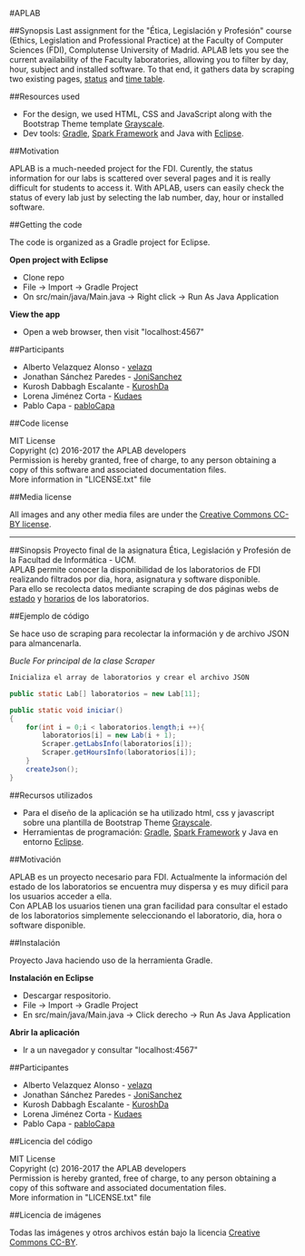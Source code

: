 #APLAB

##Synopsis
Last assignment for the "Ética, Legislación y Profesión" course (Ethics, Legislation and Professional Practice) at the Faculty of Computer Sciences (FDI), Complutense University of Madrid.
APLAB lets you see the current availability of the Faculty laboratories, allowing you to filter by day, hour, subject and installed software.
To that end, it gathers data by scraping two existing pages,
[status](https://web.fdi.ucm.es/labs/estado_lab.asp) and [time table](https://web.fdi.ucm.es/Docencia/Horarios.aspx?AulaLab_Cod=%s&fdicurso=%s).

##Resources used

* For the design, we used HTML, CSS and JavaScript along with the Bootstrap Theme template [Grayscale](https://blackrockdigital.github.io/startbootstrap-grayscale/).
* Dev tools: [Gradle](https://gradle.org/), [Spark Framework](http://sparkjava.com/) and Java with [Eclipse](https://eclipse.org/).


##Motivation

APLAB is a much-needed project for the FDI. Curently, the status information for our labs is scattered over several pages and it is really difficult for students to access it.
With APLAB, users can easily check the status of every lab just by selecting the lab number, day, hour or installed software.

##Getting the code

The code is organized as a Gradle project for Eclipse.

**Open project with Eclipse**
* Clone repo
* File -> Import -> Gradle Project
* On src/main/java/Main.java -> Right click -> Run As Java Application

**View the app**
* Open a web browser, then visit "localhost:4567"

##Participants

* Alberto Velazquez Alonso - [velazq](https://github.com/velazq)
* Jonathan Sánchez Paredes - [JoniSanchez](https://github.com/JoniSanchez)
* Kurosh Dabbagh Escalante - [KuroshDa](https://github.com/KuroshDa)
* Lorena Jiménez Corta     - [Kudaes](https://github.com/Kudaes)
* Pablo Capa		   - [pabloCapa](https://github.com/pabloCapa)

##Code license

MIT License  
Copyright (c) 2016-2017 the APLAB developers  
Permission is hereby granted, free of charge, to any person obtaining a copy
of this software and associated documentation files.  
More information in "LICENSE.txt" file

##Media license

All images and any other media files are under the [Creative Commons CC-BY license](https://creativecommons.org/licenses/by/3.0/).

---

##Sinopsis
Proyecto final de la asignatura Ética, Legislación y Profesión de la Facultad de Informática - UCM.  
APLAB permite conocer la disponibilidad de los laboratorios de FDI realizando filtrados por dia, hora, asignatura y software disponible.  
Para ello se recolecta datos mediante scraping de dos páginas webs de
[estado](https://web.fdi.ucm.es/labs/estado_lab.asp) y [horarios](https://web.fdi.ucm.es/Docencia/Horarios.aspx?AulaLab_Cod=%s&fdicurso=%s)
de los laboratorios.

##Ejemplo de código

Se hace uso de scraping para recolectar la información y de archivo JSON para almancenarla.


*Bucle For principal de la clase Scraper*

``` java
Inicializa el array de laboratorios y crear el archivo JSON

public static Lab[] laboratorios = new Lab[11];

public static void iniciar()
{    
	for(int i = 0;i < laboratorios.length;i ++){  
		laboratorios[i] = new Lab(i + 1);  
		Scraper.getLabsInfo(laboratorios[i]);  
		Scraper.getHoursInfo(laboratorios[i]);  
	}  
	createJson();  
}  
```

##Recursos utilizados

* Para el diseño de la aplicación se ha utilizado html, css y javascript sobre una plantilla de Bootstrap Theme [Grayscale](https://blackrockdigital.github.io/startbootstrap-grayscale/).
* Herramientas de programación: [Gradle](https://gradle.org/), [Spark Framework](http://sparkjava.com/) y Java en entorno [Eclipse](https://eclipse.org/).


##Motivación

APLAB es un proyecto necesario para FDI. Actualmente la información del estado de los laboratorios se encuentra muy dispersa y es muy dificil para los usuarios acceder a ella.  
Con APLAB los usuarios tienen una gran facilidad para consultar el estado de los laboratorios simplemente seleccionando el laboratorio, dia, hora o software disponible.

##Instalación

Proyecto Java haciendo uso de la herramienta Gradle.

**Instalación en Eclipse**
* Descargar respositorio.
* File -> Import -> Gradle Project
* En src/main/java/Main.java -> Click derecho -> Run As Java Application

**Abrir la aplicación**
* Ir a un navegador y consultar "localhost:4567"

##Participantes

* Alberto Velazquez Alonso - [velazq](https://github.com/velazq)
* Jonathan Sánchez Paredes - [JoniSanchez](https://github.com/JoniSanchez)
* Kurosh Dabbagh Escalante - [KuroshDa](https://github.com/KuroshDa)
* Lorena Jiménez Corta     - [Kudaes](https://github.com/Kudaes)
* Pablo Capa		   - [pabloCapa](https://github.com/pabloCapa)

##Licencia del código

MIT License  
Copyright (c) 2016-2017 the APLAB developers  
Permission is hereby granted, free of charge, to any person obtaining a copy
of this software and associated documentation files.  
More information in "LICENSE.txt" file

##Licencia de imágenes

Todas las imágenes y otros archivos están bajo la licencia [Creative Commons CC-BY](https://creativecommons.org/licenses/by/2.0/es/).
